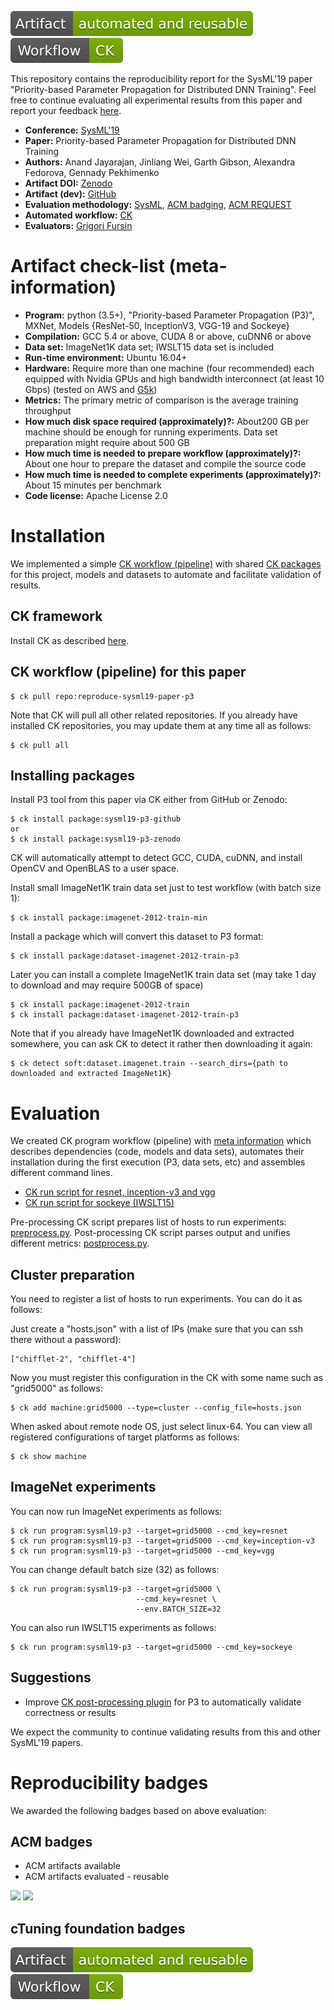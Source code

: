 [![automation](https://github.com/ctuning/ck-guide-images/blob/master/ck-artifact-automated-and-reusable.svg)](http://cTuning.org/ae)
[![workflow](https://github.com/ctuning/ck-guide-images/blob/master/ck-workflow.svg)](http://cKnowledge.org)

This repository contains the reproducibility report for the SysML'19 paper 
"Priority-based Parameter Propagation for Distributed DNN Training".
Feel free to continue evaluating all experimental results from this paper 
and report your feedback [here](https://github.com/ctuning/reproduce-sysml19-paper-p3/issues).

* **Conference:** [SysML'19](http://sysml.cc)
* **Paper:** Priority-based Parameter Propagation for Distributed DNN Training
* **Authors:** Anand Jayarajan, Jinliang Wei, Garth Gibson, Alexandra Fedorova, Gennady Pekhimenko
* **Artifact DOI:** [Zenodo](https://doi.org/10.5281/zenodo.2549852)
* **Artifact (dev):** [GitHub](https://github.com/anandj91/p3)
* **Evaluation methodology:** [SysML](http://cTuning.org/ae/sysml2019.html), [ACM badging](https://www.acm.org/publications/policies/artifact-review-badging), [ACM REQUEST](http://cKnowledge.org/request)
* **Automated workflow:** [CK](https://github.com/ctuning/ck)
* **Evaluators:** [Grigori Fursin](http://fursin.net/research.html)

# Artifact check-list (meta-information)

* **Program:** python (3.5+), "Priority-based Parameter Propagation (P3)", MXNet, Models {ResNet-50, InceptionV3, VGG-19 and Sockeye}
* **Compilation:** GCC 5.4 or above, CUDA 8 or above, cuDNN6 or above
* **Data set:** ImageNet1K data set; IWSLT15 data set is included
* **Run-time environment:** Ubuntu 16.04+
* **Hardware:** Require more than one machine (four recommended) each equipped with Nvidia GPUs and high bandwidth interconnect (at least 10 Gbps) (tested on AWS and [G5k](https://grid5000.fr))
* **Metrics:** The primary metric of comparison is the average training throughput
* **How much disk space required (approximately)?:** About200 GB per machine should be enough for running experiments. Data set preparation might require about 500 GB
* **How much time is needed to prepare workflow (approximately)?:** About one hour to prepare the dataset and compile the source code
* **How much time is needed to complete experiments (approximately)?:** About 15 minutes per benchmark
* **Code license:** Apache License 2.0

# Installation

We implemented a simple [CK workflow (pipeline)](http://cKnowledge.org) 
with shared [CK packages](http://cKnowledge.org/shared-packages.html)
for this project, models and datasets to automate and facilitate 
validation of results.

## CK framework

Install CK as described [here](https://github.com/ctuning/ck#installation).

## CK workflow (pipeline) for this paper

```
$ ck pull repo:reproduce-sysml19-paper-p3
```

Note that CK will pull all other related repositories.
If you already have installed CK repositories, you may update 
them at any time all as follows:
```
$ ck pull all
```

## Installing packages

Install P3 tool from this paper via CK either from GitHub or Zenodo:
```
$ ck install package:sysml19-p3-github
or
$ ck install package:sysml19-p3-zenodo
```

CK will automatically attempt to detect GCC, CUDA, cuDNN, and install OpenCV and OpenBLAS to a user space.

Install small ImageNet1K train data set just to test workflow (with batch size 1):
```
$ ck install package:imagenet-2012-train-min
```

Install a package which will convert this dataset to P3 format:
```
$ ck install package:dataset-imagenet-2012-train-p3
```

Later you can install a complete ImageNet1K train data set (may take 1 day to download and may require 500GB of space)
```
$ ck install package:imagenet-2012-train
$ ck install package:dataset-imagenet-2012-train-p3
```

Note that if you already have ImageNet1K downloaded and extracted somewhere, you can ask CK to detect it rather then downloading it again:
```
$ ck detect soft:dataset.imagenet.train --search_dirs={path to downloaded and extracted ImageNet1K}
```

# Evaluation

We created CK program workflow (pipeline) with [meta information](https://github.com/ctuning/reproduce-sysml19-paper-p3/blob/master/program/sysml19-p3/.cm/meta.json) 
which describes dependencies (code, models and data sets), automates their installation 
during the first execution (P3, data sets, etc) and assembles different command lines.

* [CK run script for resnet, inception-v3 and vgg](https://github.com/ctuning/reproduce-sysml19-paper-p3/blob/master/program/sysml19-p3/ck_run.sh)
* [CK run script for sockeye (IWSLT15)](https://github.com/ctuning/reproduce-sysml19-paper-p3/blob/master/program/sysml19-p3/ck_run_sockeye.sh) 

Pre-processing CK script prepares list of hosts to run experiments: [preprocess.py](https://github.com/ctuning/reproduce-sysml19-paper-p3/blob/master/program/sysml19-p3/preprocess.py).
Post-processing CK script parses output and unifies different metrics: [postprocess.py](https://github.com/ctuning/reproduce-sysml19-paper-p3/blob/master/program/sysml19-p3/postprocess.py).

## Cluster preparation

You need to register a list of hosts to run experiments. You can do it as follows:

Just create a "hosts.json" with a list of IPs (make sure that you can ssh there without a password):

```
["chifflet-2", "chifflet-4"]
```

Now you must register this configuration in the CK with some name such as "grid5000" as follows:
```
$ ck add machine:grid5000 --type=cluster --config_file=hosts.json
```

When asked about remote node OS, just select linux-64. You can view all registered configurations of target platforms as follows:
```
$ ck show machine
```

## ImageNet experiments

You can now run ImageNet experiments as follows:

```
$ ck run program:sysml19-p3 --target=grid5000 --cmd_key=resnet
$ ck run program:sysml19-p3 --target=grid5000 --cmd_key=inception-v3
$ ck run program:sysml19-p3 --target=grid5000 --cmd_key=vgg
```

You can change default batch size (32) as follows:
```
$ ck run program:sysml19-p3 --target=grid5000 \
                            --cmd_key=resnet \
                            --env.BATCH_SIZE=32
```

You can also run IWSLT15 experiments as follows:
```
$ ck run program:sysml19-p3 --target=grid5000 --cmd_key=sockeye

```

## Suggestions

* Improve [CK post-processing plugin](https://github.com/ctuning/reproduce-sysml19-paper-p3/blob/master/program/sysml19-p3/postprocess.py) for P3 to automatically validate correctness or results

We expect the community to continue validating results from this and other SysML'19 papers.

# Reproducibility badges

We awarded the following badges based on above evaluation:

## ACM badges
* ACM artifacts available 
* ACM artifacts evaluated - reusable 

[![](https://www.acm.org/binaries/content/gallery/acm/publications/replication-badges/artifacts_available_dl.jpg)](https://www.acm.org/publications/policies/artifact-review-badging)
[![](https://www.acm.org/binaries/content/gallery/acm/publications/replication-badges/artifacts_evaluated_reusable_dl.jpg)](https://www.acm.org/publications/policies/artifact-review-badging)

## cTuning foundation badges
[![automation](https://github.com/ctuning/ck-guide-images/blob/master/ck-artifact-automated-and-reusable.svg)](http://cTuning.org/ae)
[![workflow](https://github.com/ctuning/ck-guide-images/blob/master/ck-workflow.svg)](http://cKnowledge.org)
